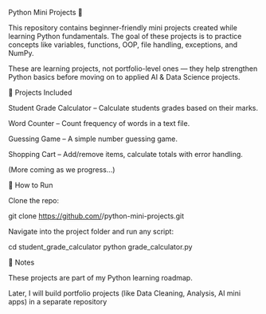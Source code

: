 Python Mini Projects 🐍

This repository contains beginner-friendly mini projects created while learning Python fundamentals.
The goal of these projects is to practice concepts like variables, functions, OOP, file handling, exceptions, and NumPy.

These are learning projects, not portfolio-level ones — they help strengthen Python basics before moving on to applied AI & Data Science projects.

📂 Projects Included

Student Grade Calculator – Calculate students grades based on their marks.

Word Counter – Count frequency of words in a text file.

Guessing Game – A simple number guessing game.

Shopping Cart – Add/remove items, calculate totals with error handling.

(More coming as we progress…)

🚀 How to Run

Clone the repo:

git clone https://github.com/<your-username>/python-mini-projects.git


Navigate into the project folder and run any script:

cd student_grade_calculator
python grade_calculator.py

📌 Notes

These projects are part of my Python learning roadmap.

Later, I will build portfolio projects (like Data Cleaning, Analysis, AI mini apps) in a separate repository
